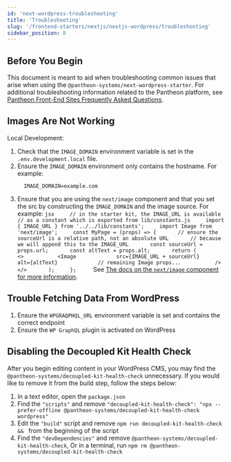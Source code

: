 ```yaml
---
id: 'next-wordpress-troubleshooting'
title: 'Troubleshooting'
slug: '/frontend-starters/nextjs/nextjs-wordpress/troubleshooting'
sidebar_position: 8
---
```


## Before You Begin

This document is meant to aid when troubleshooting common issues that arise when
using the `@pantheon-systems/next-wordpress-starter`. For additional
troubleshooting information related to the Pantheon platform, see
[Pantheon Front-End Sites Frequently Asked Questions](https://pantheon.io/docs/guides/decoupled-sites/faq/).

## Images Are Not Working

Local Development:

1. Check that the `IMAGE_DOMAIN` environment variable is set in the
   `.env.development.local` file.
1. Ensure the `IMAGE_DOMAIN` environment only contains the hostname. For
   example:
   ```.env
     IMAGE_DOMAIN=example.com
   ```
1. Ensure that you are using the `next/image` component and that you set the src
   by constructing the `IMAGE_DOMAIN` and the image source. For example:
   `jsx     // in the starter kit, the IMAGE_URL is available     // as a constant which is exported from lib/constants.js     import { IMAGE_URL } from '../../lib/constants';     import Image from 'next/image';     const MyPage = (props) => {       // ensure the sourceUrl is a relative path, not an absolute URL       // because we will append this to the IMAGE_URL       const sourceUrl = props.url;       const altText = props.alt;       return (         <>           <Image             src={IMAGE_URL + sourceUrl}             alt={altText}             // remaining Image props...           />         </>       );     };     `
   See
   [The docs on the `next/image` component for more information](https://nextjs.org/docs/api-reference/next/image#src).

## Trouble Fetching Data From WordPress

1. Ensure the `WPGRAQPHQL_URL` environment variable is set and contains the
   correct endpoint
2. Ensure the `WP GraphQL` plugin is activated on WordPress

## Disabling the Decoupled Kit Health Check

After you begin editing content in your WordPress CMS, you may find the
`@pantheon-systems/decoupled-kit-health-check` unnecessary. If you would like to
remove it from the build step, follow the steps below:

1. In a text editor, open the `package.json`
2. Find the `"scripts"` and remove
   `"decoupled-kit-health-check": "npx --prefer-offline @pantheon-systems/decoupled-kit-health-check wordpress"`
3. Edit the `"build"` script and remove `npm run decoupled-kit-health-check && `
   from the beginning of the script
4. Find the `"devDependencies"` and remove
   `@pantheon-systems/decoupled-kit-health-check`, Or in a terminal, run
   `npm rm @pantheon-systems/decoupled-kit-health-check`
